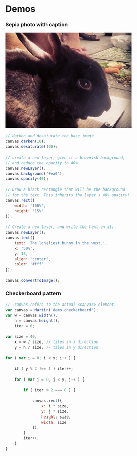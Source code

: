 # Demos

### Sepia photo with caption

<img id="demo-sepia" height="300" width="400" src="images/bunny.jpg">

```js
// darken and desaturate the base image
canvas.darken(10);
canvas.desaturate(100);

// create a new layer, give it a brownish background,
// and reduce the opacity to 40%
canvas.newLayer();
canvas.background('#ea0');
canvas.opacity(40);

// Draw a black rectangle that will be the background
// for the text. This inherits the layer's 40% opacity!
canvas.rect({
    width: '100%',
    height: '15%'
});

// Create a new layer, and write the text on it.
canvas.newLayer();
canvas.text({
    text: 'The loneliest bunny in the west.',
    x: '50%',
    y: 13,
    align: 'center',
    color: '#fff'
});

canvas.convertToImage();
```

### Checkerboard pattern

<canvas id="demo-checkerboard" height="200" width="400"></canvas>

```js
// .canvas refers to the actual <canvas> element
var canvas = Martin('demo-checkerboard');
var w = canvas.width(),
    h = canvas.height(),
    iter = 0;

var size = 40,
    x = w / size, // tiles in x direction
    y = h / size; // tiles in y direction

for ( var i = 0; i < x; i++ ) {

    if ( y % 2 !== 1 ) iter++;

    for ( var j = 0; j < y; j++ ) {

        if ( iter % 2 === 0 ) {

            canvas.rect({
                x: i * size,
                y: j * size,
                height: size,
                width: size
            });
        }
        iter++;
    }
}
```

